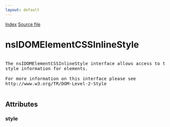 ```yaml
---
layout: default
---
```

<div id='links'><a href="../index.html">Index</a>
<a href="http://dxr.mozilla.org/mozilla-central/source/dom/interfaces/css/nsIDOMElementCSSInlineStyle.idl">Source file</a>
</div>

# nsIDOMElementCSSInlineStyle #
<pre>  
The nsIDOMElementCSSInlineStyle interface allows access to the inline  
style information for elements.  
  
For more information on this interface please see  
http://www.w3.org/TR/DOM-Level-2-Style  
  
</pre>
## Attributes ##

### style ###

